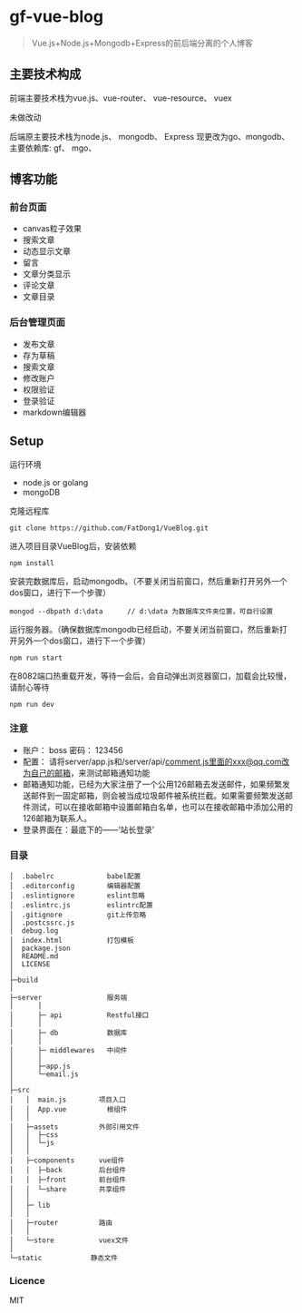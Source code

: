 # gf-vue-blog

> Vue.js+Node.js+Mongodb+Express的前后端分离的个人博客


## 主要技术构成
前端主要技术栈为vue.js、vue-router、 vue-resource、 vuex

未做改动

后端原主要技术栈为node.js、 mongodb、 Express
现更改为go、mongodb、  主要依赖库: gf、 mgo、

## 博客功能
### 前台页面
- canvas粒子效果
- 搜索文章
- 动态显示文章
- 留言
- 文章分类显示
- 评论文章
- 文章目录

### 后台管理页面
- 发布文章
- 存为草稿
- 搜索文章
- 修改账户
- 权限验证
- 登录验证
- markdown编辑器

## Setup

运行环境
- node.js or golang
- mongoDB

克隆远程库
```
git clone https://github.com/FatDong1/VueBlog.git
```
进入项目目录VueBlog后，安装依赖
```
npm install
```
安装完数据库后，启动mongodb。（不要关闭当前窗口，然后重新打开另外一个dos窗口，进行下一个步骤）
```
mongod --dbpath d:\data      // d:\data 为数据库文件夹位置，可自行设置
```
运行服务器。（确保数据库mongodb已经启动，不要关闭当前窗口，然后重新打开另外一个dos窗口，进行下一个步骤）
```
npm run start
```
在8082端口热重载开发，等待一会后，会自动弹出浏览器窗口，加载会比较慢，请耐心等待
```
npm run dev
```
### 注意
- 账户： boss    密码： 123456
- 配置： 请将server/app.js和/server/api/comment.js里面的xxx@qq.com改为自己的邮箱，来测试邮箱通知功能
- 邮箱通知功能，已经为大家注册了一个公用126邮箱去发送邮件，如果频繁发送邮件到一固定邮箱，则会被当成垃圾邮件被系统拦截。如果需要频繁发送邮件测试，可以在接收邮箱中设置邮箱白名单，也可以在接收邮箱中添加公用的126邮箱为联系人。
- 登录界面在：最底下的——‘站长登录’

### 目录
```
│  .babelrc             babel配置
│  .editorconfig        编辑器配置
│  .eslintignore        eslint忽略
│  .eslintrc.js         eslintrc配置
│  .gitignore           git上传忽略
│  .postcssrc.js
│  debug.log
│  index.html           打包模板
│  package.json
│  README.md
│  LICENSE
│
├─build
│
├─server                服务端
│      │
│      ├─ api           Restful接口
│      │
│      ├─ db            数据库
│      │
│      ├─ middlewares   中间件
│      │
│      ├─app.js
│      └─email.js
│
├─src
│   │  main.js        项目入口
│   │  App.vue          根组件
│   │
│   ├─assets          外部引用文件
│   │  ├─css
│   │  └─js
│   │
│   ├─components      vue组件
│   │  ├─back         后台组件
│   │  ├─front        前台组件
│   │  └─share        共享组件
│   │
│   ├─ lib
│   │
│   ├─router          路由
│   │
│   └─store           vuex文件
│
└─static            静态文件
```


### Licence
MIT

